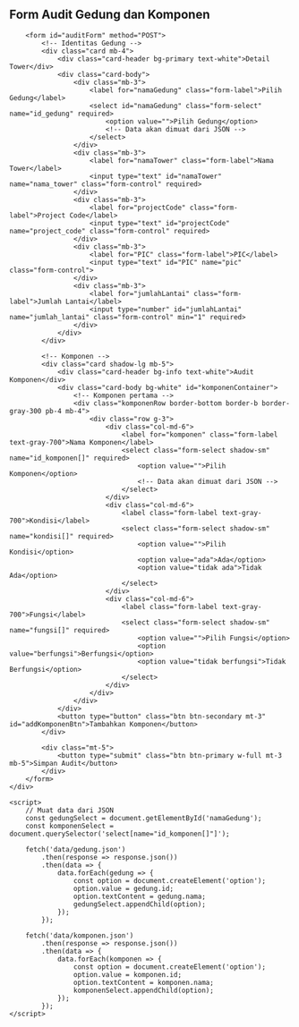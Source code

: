 <!DOCTYPE html>
<html lang="en">

<head>
    <meta charset="UTF-8">
    <meta name="viewport" content="width=device-width, initial-scale=1.0">
    <title>Form Audit</title>
    <!-- Bootstrap CSS -->
    <link href="https://cdn.jsdelivr.net/npm/bootstrap@5.3.0/dist/css/bootstrap.min.css" rel="stylesheet">
    <!-- Tailwind CSS -->
    <link href="https://cdn.jsdelivr.net/npm/tailwindcss@3.3.2/dist/tailwind.min.css" rel="stylesheet">
</head>

<body class="bg-gray-100">
    <div class="container mx-auto mt-10">
        <h2 class="text-center text-2xl font-bold mb-6 text-gray-800">Form Audit Gedung dan Komponen</h2>

        <form id="auditForm" method="POST">
            <!-- Identitas Gedung -->
            <div class="card mb-4">
                <div class="card-header bg-primary text-white">Detail Tower</div>
                <div class="card-body">
                    <div class="mb-3">
                        <label for="namaGedung" class="form-label">Pilih Gedung</label>
                        <select id="namaGedung" class="form-select" name="id_gedung" required>
                            <option value="">Pilih Gedung</option>
                            <!-- Data akan dimuat dari JSON -->
                        </select>
                    </div>
                    <div class="mb-3">
                        <label for="namaTower" class="form-label">Nama Tower</label>
                        <input type="text" id="namaTower" name="nama_tower" class="form-control" required>
                    </div>
                    <div class="mb-3">
                        <label for="projectCode" class="form-label">Project Code</label>
                        <input type="text" id="projectCode" name="project_code" class="form-control" required>
                    </div>
                    <div class="mb-3">
                        <label for="PIC" class="form-label">PIC</label>
                        <input type="text" id="PIC" name="pic" class="form-control">
                    </div>
                    <div class="mb-3">
                        <label for="jumlahLantai" class="form-label">Jumlah Lantai</label>
                        <input type="number" id="jumlahLantai" name="jumlah_lantai" class="form-control" min="1" required>
                    </div>
                </div>
            </div>

            <!-- Komponen -->
            <div class="card shadow-lg mb-5">
                <div class="card-header bg-info text-white">Audit Komponen</div>
                <div class="card-body bg-white" id="komponenContainer">
                    <!-- Komponen pertama -->
                    <div class="komponenRow border-bottom border-b border-gray-300 pb-4 mb-4">
                        <div class="row g-3">
                            <div class="col-md-6">
                                <label for="komponen" class="form-label text-gray-700">Nama Komponen</label>
                                <select class="form-select shadow-sm" name="id_komponen[]" required>
                                    <option value="">Pilih Komponen</option>
                                    <!-- Data akan dimuat dari JSON -->
                                </select>
                            </div>
                            <div class="col-md-6">
                                <label class="form-label text-gray-700">Kondisi</label>
                                <select class="form-select shadow-sm" name="kondisi[]" required>
                                    <option value="">Pilih Kondisi</option>
                                    <option value="ada">Ada</option>
                                    <option value="tidak ada">Tidak Ada</option>
                                </select>
                            </div>
                            <div class="col-md-6">
                                <label class="form-label text-gray-700">Fungsi</label>
                                <select class="form-select shadow-sm" name="fungsi[]" required>
                                    <option value="">Pilih Fungsi</option>
                                    <option value="berfungsi">Berfungsi</option>
                                    <option value="tidak berfungsi">Tidak Berfungsi</option>
                                </select>
                            </div>
                        </div>
                    </div>
                </div>
                <button type="button" class="btn btn-secondary mt-3" id="addKomponenBtn">Tambahkan Komponen</button>
            </div>

            <div class="mt-5">
                <button type="submit" class="btn btn-primary w-full mt-3 mb-5">Simpan Audit</button>
            </div>
        </form>
    </div>

    <script>
        // Muat data dari JSON
        const gedungSelect = document.getElementById('namaGedung');
        const komponenSelect = document.querySelector('select[name="id_komponen[]"]');

        fetch('data/gedung.json')
            .then(response => response.json())
            .then(data => {
                data.forEach(gedung => {
                    const option = document.createElement('option');
                    option.value = gedung.id;
                    option.textContent = gedung.nama;
                    gedungSelect.appendChild(option);
                });
            });

        fetch('data/komponen.json')
            .then(response => response.json())
            .then(data => {
                data.forEach(komponen => {
                    const option = document.createElement('option');
                    option.value = komponen.id;
                    option.textContent = komponen.nama;
                    komponenSelect.appendChild(option);
                });
            });
    </script>
</body>

</html>
